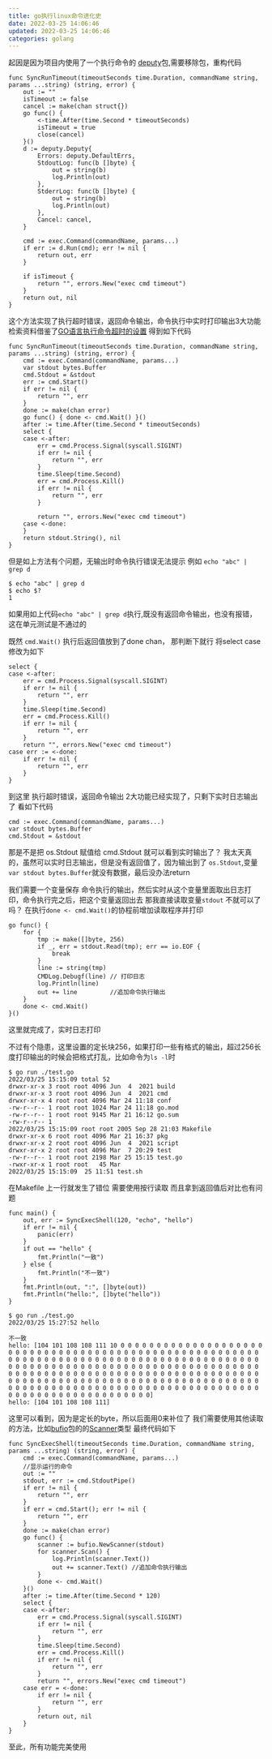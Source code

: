 ```yaml
---
title: go执行linux命令进化史
date: 2022-03-25 14:06:46
updated: 2022-03-25 14:06:46
categories: golang
---
```


起因是因为项目内使用了一个执行命令的 [deputy](https://github.com/natefinch/deputy)包,需要移除包，重构代码
```
func SyncRunTimeout(timeoutSeconds time.Duration, commandName string, params ...string) (string, error) {
	out := ""
	isTimeout := false
	cancel := make(chan struct{})
	go func() {
		<-time.After(time.Second * timeoutSeconds)
		isTimeout = true
		close(cancel)
	}()
	d := deputy.Deputy{
		Errors: deputy.DefaultErrs,
		StdoutLog: func(b []byte) {
			out = string(b)
			log.Println(out)
		},
		StderrLog: func(b []byte) {
			out = string(b)
			log.Println(out)
		},
		Cancel: cancel,
	}

	cmd := exec.Command(commandName, params...)
	if err := d.Run(cmd); err != nil {
		return out, err
	}

	if isTimeout {
		return "", errors.New("exec cmd timeout")
	}
	return out, nil
}
```
这个方法实现了执行超时错误，返回命令输出，命令执行中实时打印输出3大功能
检索资料借鉴了[GO语言执行命令超时的设置](https://linkscue.com/posts/2018-06-03-golang-exec-command-timeout-trace/)
得到如下代码
```
func SyncRunTimeout(timeoutSeconds time.Duration, commandName string, params ...string) (string, error) {
	cmd := exec.Command(commandName, params...)
	var stdout bytes.Buffer
	cmd.Stdout = &stdout
	err := cmd.Start()
	if err != nil {
		return "", err
	}
	done := make(chan error)
	go func() { done <- cmd.Wait() }()
	after := time.After(time.Second * timeoutSeconds)
	select {
	case <-after:
		err = cmd.Process.Signal(syscall.SIGINT)
		if err != nil {
			return "", err
		}
		time.Sleep(time.Second)
		err = cmd.Process.Kill()
		if err != nil {
			return "", err
		}

		return "", errors.New("exec cmd timeout")
	case <-done:
	}
	return stdout.String(), nil
}
```
但是如上方法有个问题，无输出时命令执行错误无法提示
例如 `echo "abc" | grep d`
```
$ echo "abc" | grep d
$ echo $?
1
```
如果用如上代码`echo "abc" | grep d`执行,既没有返回命令输出，也没有报错，这在单元测试是不通过的
<!-- more -->
既然 `cmd.Wait()` 执行后返回值放到了done chan， 那判断下就行
将select case 修改为如下
```
select {
case <-after:
    err = cmd.Process.Signal(syscall.SIGINT)
    if err != nil {
        return "", err
    }
    time.Sleep(time.Second)
    err = cmd.Process.Kill()
    if err != nil {
        return "", err
    }
    return "", errors.New("exec cmd timeout")
case err := <-done:
    if err != nil {
        return "", err
    }
}
```
到这里 执行超时错误，返回命令输出 2大功能已经实现了，只剩下实时日志输出了
看如下代码
```
cmd := exec.Command(commandName, params...)
var stdout bytes.Buffer
cmd.Stdout = &stdout
```
那是不是把 os.Stdout 赋值给 cmd.Stdout 就可以看到实时输出了？
我太天真的，虽然可以实时日志输出，但是没有返回值了，因为输出到了 `os.Stdout`,变量`var stdout bytes.Buffer`就没有数据，最后没办法return

我们需要一个变量保存 命令执行的输出，然后实时从这个变量里面取出日志打印，命令执行完之后，把这个变量返回出去
那我直接读取变量`stdout` 不就可以了吗？
在执行`done <- cmd.Wait()`的协程前增加读取程序并打印
```
go func() {
    for {
        tmp := make([]byte, 256)
        if _, err = stdout.Read(tmp); err == io.EOF {
            break
        }
        line := string(tmp)
        CMDLog.Debugf(line) // 打印日志
        log.Println(line)
        out += line         //追加命令执行输出
    }
    done <- cmd.Wait()
}() 
```
这里就完成了，实时日志打印

不过有个隐患，这里设置的定长块256，如果打印一些有格式的输出，超过256长度打印输出的时候会把格式打乱，比如命令为`ls -l`时
```
$ go run ./test.go 
2022/03/25 15:15:09 total 52
drwxr-xr-x 3 root root 4096 Jun  4  2021 build
drwxr-xr-x 3 root root 4096 Jun  4  2021 cmd
drwxr-xr-x 4 root root 4096 Mar 24 11:18 conf
-rw-r--r-- 1 root root 1024 Mar 24 11:18 go.mod
-rw-r--r-- 1 root root 9145 Mar 21 16:12 go.sum
-rw-r--r-- 1 
2022/03/25 15:15:09 root root 2005 Sep 28 21:03 Makefile
drwxr-xr-x 6 root root 4096 Mar 21 16:37 pkg
drwxr-xr-x 2 root root 4096 Jun  4  2021 script
drwxr-xr-x 2 root root 4096 Mar  7 20:29 test
-rw-r--r-- 1 root root 2198 Mar 25 15:15 test.go
-rwxr-xr-x 1 root root   45 Mar
2022/03/25 15:15:09  25 11:51 test.sh
```
在Makefile 上一行就发生了错位
需要使用按行读取
而且拿到返回值后对比也有问题
```
func main() {
	out, err := SyncExecShell(120, "echo", "hello")
	if err != nil {
		panic(err)
	}
	if out == "hello" {
		fmt.Println("一致")
	} else {
		fmt.Println("不一致")
	}
	fmt.Println(out, ":", []byte(out))
	fmt.Println("hello:", []byte("hello"))
}
```
```
$ go run ./test.go 
2022/03/25 15:27:52 hello

不一致
hello: [104 101 108 108 111 10 0 0 0 0 0 0 0 0 0 0 0 0 0 0 0 0 0 0 0 0 0 0 0 0 0 0 0 0 0 0 0 0 0 0 0 0 0 0 0 0 0 0 0 0 0 0 0 0 0 0 0 0 0 0 0 0 0 0 0 0 0 0 0 0 0 0 0 0 0 0 0 0 0 0 0 0 0 0 0 0 0 0 0 0 0 0 0 0 0 0 0 0 0 0 0 0 0 0 0 0 0 0 0 0 0 0 0 0 0 0 0 0 0 0 0 0 0 0 0 0 0 0 0 0 0 0 0 0 0 0 0 0 0 0 0 0 0 0 0 0 0 0 0 0 0 0 0 0 0 0 0 0 0 0 0 0 0 0 0 0 0 0 0 0 0 0 0 0 0 0 0 0 0 0 0 0 0 0 0 0 0 0 0 0 0 0 0 0 0 0 0 0 0 0 0 0 0 0 0 0 0 0 0 0 0 0 0 0 0 0 0 0 0 0 0 0 0 0 0 0 0 0 0 0 0 0 0 0 0 0 0 0 0 0 0 0 0 0 0 0 0 0 0 0 0 0 0 0 0 0]
hello: [104 101 108 108 111]
```
这里可以看到，因为是定长的byte，所以后面用0来补位了
我们需要使用其他读取的方法，比如[bufio](https://pkg.go.dev/bufio)包的的[Scanner](https://pkg.go.dev/bufio#Scanner)类型
最终代码如下
```
func SyncExecShell(timeoutSeconds time.Duration, commandName string, params ...string) (string, error) {
	cmd := exec.Command(commandName, params...)
	//显示运行的命令
	out := ""
	stdout, err := cmd.StdoutPipe()
	if err != nil {
		return "", err
	}
	if err = cmd.Start(); err != nil {
		return "", err
	}
	done := make(chan error)
	go func() {
		scanner := bufio.NewScanner(stdout)
		for scanner.Scan() {
			log.Println(scanner.Text())
			out += scanner.Text() //追加命令执行输出
		}
		done <- cmd.Wait()
	}()
	after := time.After(time.Second * 120)
	select {
	case <-after:
		err = cmd.Process.Signal(syscall.SIGINT)
		if err != nil {
			return "", err
		}
		time.Sleep(time.Second)
		err = cmd.Process.Kill()
		if err != nil {
			return "", err
		}
		return "", errors.New("exec cmd timeout")
	case err = <-done:
		if err != nil {
			return "", err
		}
		return out, nil
	}
}
```

至此，所有功能完美使用